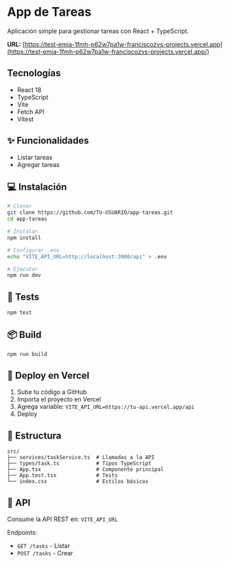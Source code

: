 # App de Tareas

Aplicación simple para gestionar tareas con React + TypeScript.



**URL:** [https://test-emia-1fmh-p62w7pa1w-franciscozvs-projects.vercel.app](https://test-emia-1fmh-p62w7pa1w-franciscozvs-projects.vercel.app/)

##  Tecnologías

- React 18
- TypeScript
- Vite
- Fetch API
- Vitest

## ✨ Funcionalidades

- Listar tareas
- Agregar tareas

## 💻 Instalación

```bash
# Clonar
git clone https://github.com/TU-USUARIO/app-tareas.git
cd app-tareas

# Instalar
npm install

# Configurar .env
echo "VITE_API_URL=http://localhost:3000/api" > .env

# Ejecutar
npm run dev
```

## 🧪 Tests

```bash
npm test
```

## 📦 Build

```bash
npm run build
```

## 🚀 Deploy en Vercel

1. Sube tu código a GitHub
2. Importa el proyecto en Vercel
3. Agrega variable: `VITE_API_URL=https://tu-api.vercel.app/api`
4. Deploy

## 📂 Estructura

```
src/
├── services/taskService.ts  # Llamadas a la API
├── types/task.ts            # Tipos TypeScript
├── App.tsx                  # Componente principal
├── App.test.tsx             # Tests
└── index.css                # Estilos básicos
```

## 🔌 API

Consume la API REST en: `VITE_API_URL`

Endpoints:
- `GET /tasks` - Listar
- `POST /tasks` - Crear

